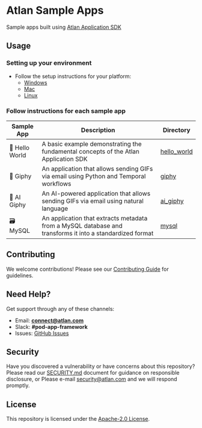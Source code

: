 # Atlan Sample Apps

Sample apps built using [Atlan Application SDK](https://github.com/atlanhq/application-sdk)

## Usage

### Setting up your environment

- Follow the setup instructions for your platform:
   - [Windows](https://github.com/atlanhq/application-sdk/blob/main/docs/docs/setup/WINDOWS.md)
   - [Mac](https://github.com/atlanhq/application-sdk/blob/main/docs/docs/setup/MAC.md)
   - [Linux](https://github.com/atlanhq/application-sdk/blob/main/docs/docs/setup/LINUX.md)


### Follow instructions for each sample app

| Sample App | Description | Directory |
|------------|-------------|-----------|
| 👋 Hello World | A basic example demonstrating the fundamental concepts of the Atlan Application SDK | [hello_world](./hello_world) |
| 🤡 Giphy | An application that allows sending GIFs via email using Python and Temporal workflows | [giphy](./giphy) |
| 🤖 AI Giphy | An AI-powered application that allows sending GIFs via email using natural language | [ai_giphy](./ai_giphy) |
| 🗃️ MySQL | An application that extracts metadata from a MySQL database and transforms it into a standardized format | [mysql](./mysql) |

## Contributing

We welcome contributions! Please see our [Contributing Guide](./CONTRIBUTING.md) for guidelines.

## Need Help?

Get support through any of these channels:

- Email: **connect@atlan.com**
- Slack: **#pod-app-framework**
- Issues: [GitHub Issues](https://github.com/atlanhq/atlan-sample-apps/issues)

## Security

Have you discovered a vulnerability or have concerns about this repository? Please read our [SECURITY.md](./SECURITY.md) document for guidance on responsible disclosure, or Please e-mail security@atlan.com and we will respond promptly.

## License

This repository is licensed under the [Apache-2.0 License](./LICENSE).
